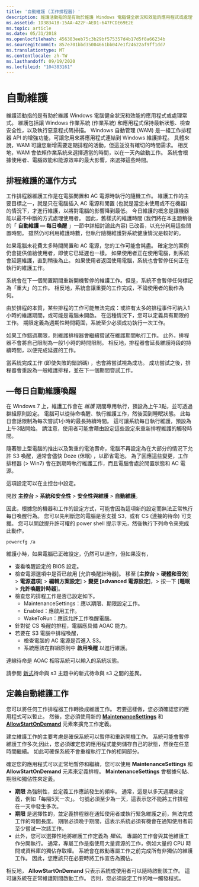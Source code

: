```yaml
---
title: '自動維護 (工作排程器) '
description: 維護活動指的是有助於維護 Windows 電腦健全狀況和效能的應用程式或處理常式。
ms.assetid: 1D38341B-15AA-422F-AED1-647FCDE69E2E
ms.topic: article
ms.date: 05/31/2018
ms.openlocfilehash: 456383eeb75c3b29bf575357d4b17d5f8a66234b
ms.sourcegitcommit: 857e701bbd35004661bb047e1f24622af9ff1dd7
ms.translationtype: MT
ms.contentlocale: zh-TW
ms.lasthandoff: 09/19/2020
ms.locfileid: "104383161"
---
```

# <a name="automatic-maintenance"></a>自動維護

維護活動指的是有助於維護 Windows 電腦健全狀況和效能的應用程式或處理常式。 維護包括讓 Windows 作業系統 (作業系統) 和應用程式保持最新狀態、檢查安全性，以及執行惡意程式碼掃描。 Windows 自動管理 (WAM) 是一組工作排程器 API 的增強功能，可讓您用來將應用程式連結到 Windows 維護排程。 具體來說，WAM 可讓您新增需要定期排程的活動，但這並沒有確切的時間需求。 相反地，WAM 會依賴作業系統來選擇適當的時間，以在一天內啟動工作。 系統會根據使用者、電腦效能和能源效率的最大影響，來選擇這些時間。

## <a name="how-scheduled-maintenance-works"></a>排程維護的運作方式

工作排程器維護工作是在電腦閒置和 AC 電源時執行的隨機工作。 維護工作的主要目標之一，就是只在電腦插入 AC 電源和閒置 (也就是當您未使用或不在機器) 的情況下，才進行維護，以將對電腦的影響降到最低。 今日維護的概念是讓機器能以最不中斷的方式處理使用者。 因此，舊樣式的維護時間 (我們將在本主題稍後的「 **自動維護 &mdash; 每日喚醒** 」一節中詳細討論此內容) 已改善，以充分利用這些閒置時間。 雖然仍可利用維護時數，但執行隨機維護對系統健康情況是較好的。

如果電腦未花費太多時間閒置和 AC 電源，您的工作可能會耗盡。 確定您的案例仍會提供值給使用者，即使它已延遲也一樣。 如果使用者正在使用電腦，則系統會延遲維護，直到稍後為止。 如果使用者返回使用電腦，系統也會暫停任何正在執行的維護工作。

系統會在下一個閒置期間重新開機暫停的維護工作。但是，系統不會暫停任何標記為「重大」的工作。 相反地，系統會讓重要的工作完成，不論使用者的動作為何。

由於排程的本質，某些排程的工作可能無法完成：或許有太多的排程事件可納入1小時的維護期間，或可能是電腦未開啟。 在這種情況下，您可以定義具有期限的工作。 期限定義為週期性時間範圍，系統至少必須成功執行一次工作。

如果工作錯過期限，則維護排程器會繼續嘗試在維護期間執行工作。 此外，排程器不會將自己限制為一般1小時的時間限制。 相反地，排程器會延長維護時段的持續時間，以便完成延遲的工作。

當系統完成工作 (即使失敗的錯誤碼) ，也會將嘗試視為成功。 成功嘗試之後，排程器會重設為一般維護排程，並在下一個期間嘗試工作。

## <a name="automatic-maintenancemdashdaily-wakeup"></a>&mdash;每日自動維護喚醒

在 Windows 7 上，維護工作會在 *維護* 期間專用執行，預設為上午3點，並可透過群組原則設定。 電腦可以從待命喚醒、執行維護工作，然後回到睡眠狀態。 此每日會話限制為每次嘗試1小時的最長持續時間。 這可讓系統每日執行維護，預設為上午3點開始。 請注意，使用者可能會藉由設定這些設定來重新排程維護的觸發時間。

隨著膝上型電腦的推出以及繁重的電池壽命，電腦不再設定為在大部分的情況下允許 S3 喚醒，通常會儘快 Doze (休眠) ，以節省電池。 為了回應這些變更，工作排程器 (> Win7) 會在到期時執行維護工作，而且電腦會處於閒置狀態和 AC 電源。

這項設定可以在主控台中設定。

開啟 **主控台**  >  **系統和安全性**  >  **安全性與維護**  >  **自動維護**。

因此，根據您的機器和工作的設定方式，可能會因為這項新的設定而無法正常執行每日喚醒行為。 您可以先判斷您的電腦是否支援 S3，或有 CS (連接的待命) 可支援。
您可以開啟提升許可權的 power shell 提示字元，然後執行下列命令來完成此動作。

```console
powercfg /a
```

維護小時，如果電腦已正確設定，仍然可以運作，但如果沒有，
  - 查看喚醒設定的 BIOS 設定。 
  - 檢查電源選項中是否已啟用 [允許喚醒計時器]。
    移至 [**主控台**  >  **硬體和音效**]  >  **電源選項**[  >  **編輯方案設定**]  >  **變更 [advanced 電源設定**]，> 按一下 [**睡眠**  >  **允許喚醒計時器**]。
  - 檢查您的排程工作是否已設定如下。
      * MaintenanceSettings：應以期限、期限設定工作。
      * Enabled：應啟用工作。
      * WakeToRun：應該允許工作喚醒電腦。
  - 針對從 CS 喚醒的排程，電腦應具備 AOAC 能力。
  - 若要在 S3 電腦中排程喚醒，
      * 檢查電腦的 AC 電源是否進入 S3。
      * 系統應該在群組原則中 **啟用喚醒** 以進行維護。
 
連線待命是 AOAC 相容系統可以輸入的系統狀態。

請參閱 [新式](/windows-hardware/design/device-experiences/modern-standby-vs-s3)待命與 s3 主題中的新式待命與 s3 之間的差異。

## <a name="defining-an-automatic-maintenance-task"></a>定義自動維護工作

您可以將任何工作排程器工作轉換成維護工作。 若要這樣做，您必須確認您的應用程式可以暫止。 然後，您必須使用新的 [**MaintenanceSettings**](taskschedulerschema-maintenancesettings-maintenancesettingstype-element.md) 和 [**AllowStartOnDemand**](taskschedulerschema-allowstartondemand-settingstype-element.md) 元素來擴充工作定義。

建立維護工作的主要考慮是確保系統可以暫停和重新開機工作。 系統可能會暫停維護工作多次;因此，您必須確定您的應用程式能夠儲存自己的狀態，然後在任意時間繼續。 如此可確保系統不會重複執行工作的相同部分。

確定您的應用程式可以正常地暫停和繼續，您可以使用 **MaintenanceSettings** 和 **AllowStartOnDemand** 元素來定義排程。 **MaintenanceSettings** 會根據句點、期限和獨佔性來定義。

-   **期限** 為強制性，並定義工作應該發生的頻率。 通常，這是以多天週期來定義，例如「每隔5天一次」。 句號必須至少為一天，這表示您不能將工作排程在一天中發生多次。
-   **期限** 是選擇性的，並定義排程器在通知使用者或執行緊急維護之前，無法完成工作的時間長度。 期限必須晚于期間，這表示系統必須有機會在通知使用者前至少嘗試一次該工作。
-   此外，您可以選擇性地將維護工作定義為 *獨佔*。 專屬的工作會與其他維護工作分開執行。 通常，專屬工作是指使用大量資源的工作，例如大量的 CPU 時間或資料庫的獨佔存取權。 系統會在啟動專屬工作之前完成所有非獨佔的維護工作。 因此，您應該只在必要時將工作宣告為獨佔。

相反地， **AllowStartOnDemand** 只表示系統或使用者可以隨時啟動該工作。 這可讓系統在正常維護期間啟動工作。 否則，您必須設定工作的唯一觸發程式。
